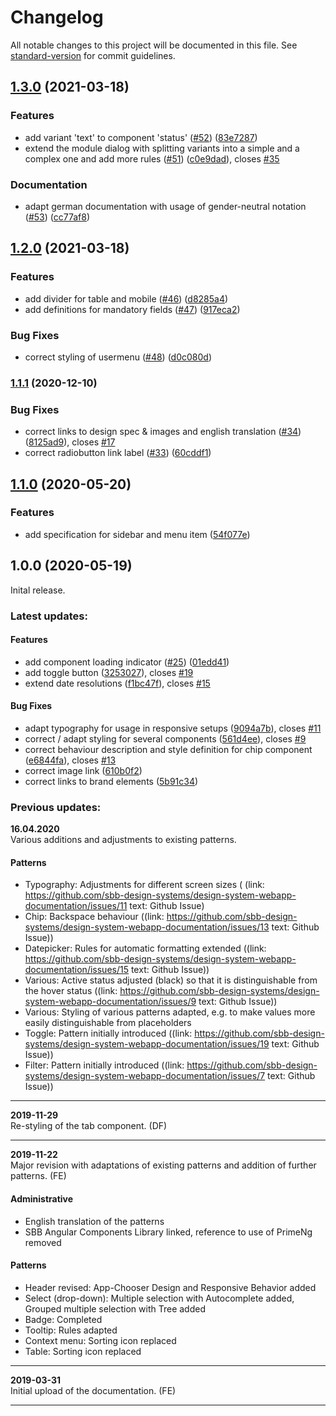 # Changelog

All notable changes to this project will be documented in this file. See [standard-version](https://github.com/conventional-changelog/standard-version) for commit guidelines.

## [1.3.0](https://github.com/sbb-design-systems/design-system-webapp-documentation/compare/v1.2.0...v1.3.0) (2021-03-18)


### Features

* add variant 'text' to component 'status' ([#52](https://github.com/sbb-design-systems/design-system-webapp-documentation/issues/52)) ([83e7287](https://github.com/sbb-design-systems/design-system-webapp-documentation/commit/83e72875184873af74031e9d8415ae343470a1b2))
* extend the module dialog with splitting variants into a simple and a complex one and add more rules ([#51](https://github.com/sbb-design-systems/design-system-webapp-documentation/issues/51)) ([c0e9dad](https://github.com/sbb-design-systems/design-system-webapp-documentation/commit/c0e9dadcffc7113a6e8bc494e7a7be913fc1d384)), closes [#35](https://github.com/sbb-design-systems/design-system-webapp-documentation/issues/35)


### Documentation
* adapt german documentation with usage of gender-neutral notation ([#53](https://github.com/sbb-design-systems/design-system-webapp-documentation/issues/53)) ([cc77af8](https://github.com/sbb-design-systems/design-system-webapp-documentation/commit/cc77af81d775208fe1831b76da7f012c0597fdda))

## [1.2.0](https://github.com/sbb-design-systems/design-system-webapp-documentation/compare/v1.1.1...v1.2.0) (2021-03-18)


### Features

* add divider for table and mobile ([#46](https://github.com/sbb-design-systems/design-system-webapp-documentation/issues/46)) ([d8285a4](https://github.com/sbb-design-systems/design-system-webapp-documentation/commit/d8285a45d17ab4934e94f77be28f0a22c2bf994e))
* add definitions for mandatory fields ([#47](https://github.com/sbb-design-systems/design-system-webapp-documentation/issues/47)) ([917eca2](https://github.com/sbb-design-systems/design-system-webapp-documentation/commit/917eca27a5c239ee97e394ba397cdb41ac3678dc))


### Bug Fixes

* correct styling of usermenu ([#48](https://github.com/sbb-design-systems/design-system-webapp-documentation/issues/48)) ([d0c080d](https://github.com/sbb-design-systems/design-system-webapp-documentation/commit/d0c080db5b511eac22b3a89dee0c6176e099383f))

### [1.1.1](https://github.com/sbb-design-systems/design-system-webapp-documentation/compare/v1.1.0...v1.1.1) (2020-12-10)


### Bug Fixes

* correct links to design spec & images and english translation ([#34](https://github.com/sbb-design-systems/design-system-webapp-documentation/issues/34)) ([8125ad9](https://github.com/sbb-design-systems/design-system-webapp-documentation/commit/8125ad93cd4ba2f3b5ec71701fed10923e99a8be)), closes [#17](https://github.com/sbb-design-systems/design-system-webapp-documentation/issues/17)
* correct radiobutton link label ([#33](https://github.com/sbb-design-systems/design-system-webapp-documentation/issues/33)) ([60cddf1](https://github.com/sbb-design-systems/design-system-webapp-documentation/commit/60cddf1e5e53d09d2dd49f6f330f097dcd2cae37))

## [1.1.0](https://github.com/sbb-design-systems/design-system-webapp-documentation/compare/v1.0.0...v1.1.0) (2020-05-20)


### Features

* add specification for sidebar and menu item ([54f077e](https://github.com/sbb-design-systems/design-system-webapp-documentation/commit/54f077eb393055102be55ac18e30143adbdcf03f))

## 1.0.0 (2020-05-19)
Inital release.

### Latest updates:

#### Features

* add component loading indicator ([#25](https://github.com/sbb-design-systems/design-system-webapp-documentation/issues/25)) ([01edd41](https://github.com/sbb-design-systems/design-system-webapp-documentation/commit/01edd41813fca7be1040cc982a86ad8e9b6c863d))
* add toggle button ([3253027](https://github.com/sbb-design-systems/design-system-webapp-documentation/commit/3253027a284812cdae0a034657f3b953e42783e0)), closes [#19](https://github.com/sbb-design-systems/design-system-webapp-documentation/issues/19)
* extend date resolutions ([f1bc47f](https://github.com/sbb-design-systems/design-system-webapp-documentation/commit/f1bc47f09b759eded2d7e3d298b3d07769c537af)), closes [#15](https://github.com/sbb-design-systems/design-system-webapp-documentation/issues/15)


#### Bug Fixes

* adapt typography for usage in responsive setups ([9094a7b](https://github.com/sbb-design-systems/design-system-webapp-documentation/commit/9094a7bce1a206eb79761f420073b9a1aeaaacd7)), closes [#11](https://github.com/sbb-design-systems/design-system-webapp-documentation/issues/11)
* correct / adapt styling for several components ([561d4ee](https://github.com/sbb-design-systems/design-system-webapp-documentation/commit/561d4eefd3f3384f5383b9b06014601f728a3e86)), closes [#9](https://github.com/sbb-design-systems/design-system-webapp-documentation/issues/9)
* correct behaviour description and style definition for chip component ([e6844fa](https://github.com/sbb-design-systems/design-system-webapp-documentation/commit/e6844fa529b06ac2d1bc33c084a875e3839476f5)), closes [#13](https://github.com/sbb-design-systems/design-system-webapp-documentation/issues/13)
* correct image link ([610b0f2](https://github.com/sbb-design-systems/design-system-webapp-documentation/commit/610b0f28d96d408914d8bad0064cb53f7f0c9222))
* correct links to brand elements ([5b91c34](https://github.com/sbb-design-systems/design-system-webapp-documentation/commit/5b91c34b1f849f0da3a427ee11198bcae461d28e))

### Previous updates:
**16.04.2020**<br>
Various additions and adjustments to existing patterns.

#### Patterns
- Typography: Adjustments for different screen sizes ( (link: https://github.com/sbb-design-systems/design-system-webapp-documentation/issues/11 text: Github Issue)
- Chip: Backspace behaviour ((link: https://github.com/sbb-design-systems/design-system-webapp-documentation/issues/13 text: Github Issue))
- Datepicker: Rules for automatic formatting extended ((link: https://github.com/sbb-design-systems/design-system-webapp-documentation/issues/15 text: Github Issue))
- Various: Active status adjusted (black) so that it is distinguishable from the hover status ((link: https://github.com/sbb-design-systems/design-system-webapp-documentation/issues/9 text: Github Issue))
- Various: Styling of various patterns adapted, e.g. to make values more easily distinguishable from placeholders
- Toggle: Pattern initially introduced ((link: https://github.com/sbb-design-systems/design-system-webapp-documentation/issues/19 text: Github Issue))
- Filter: Pattern initially introduced ((link: https://github.com/sbb-design-systems/design-system-webapp-documentation/issues/7 text: Github Issue))

* * *
**2019-11-29**<br>
Re-styling of the tab component. (DF)
* * *
**2019-11-22**<br>
Major revision with adaptations of existing patterns and addition of further patterns. (FE)

#### Administrative
- English translation of the patterns
- SBB Angular Components Library linked, reference to use of PrimeNg removed


#### Patterns
- Header revised: App-Chooser Design and Responsive Behavior added
- Select (drop-down): Multiple selection with Autocomplete added, Grouped multiple selection with Tree added
- Badge: Completed
- Tooltip: Rules adapted
- Context menu: Sorting icon replaced
- Table: Sorting icon replaced
* * *
**2019-03-31**<br>
Initial upload of the documentation. (FE)
* * *
